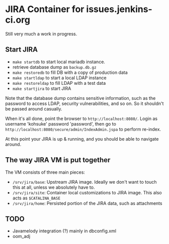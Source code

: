 # JIRA Container for issues.jenkins-ci.org

Still very much a work in progress.

## Start JIRA
* `make startdb` to start local mariadb instance.
* retrieve database dump as `backup.db.gz`
* `make restoredb` to fill DB with a copy of production data
* `make startldap` to start a local LDAP instance
* `make restoreldap` to fill LDAP with a test data
* `make startjira` to start JIRA

Note that the database dump contains sensitive information, such as the password to access LDAP, security
vulnerabilities, and so on. So it shouldn't be passed around casually.

When it's all done, point the browser to `http://localhost:8080/`. Login as username 'kohsuke' password 'password',
then go to `http://localhost:8080/secure/admin/IndexAdmin.jspa` to perform re-index.

At this point your JIRA is up & running, and you should be able to navigate around.

## The way JIRA VM is put together
The VM consists of three main pieces:

* `/srv/jira/base`: Upstream JIRA image. Ideally we don't want to touch this at all, unless we absolutely have to.
* `/srv/jira/site`: Container local customizations to JIRA image. This also acts as `$CATALINA_BASE`
* `/srv/jira/home`: Persisted portion of the JIRA data, such as attachments

## TODO
* Javamelody integration (?) mainly in dbconfig.xml
* oom_adj